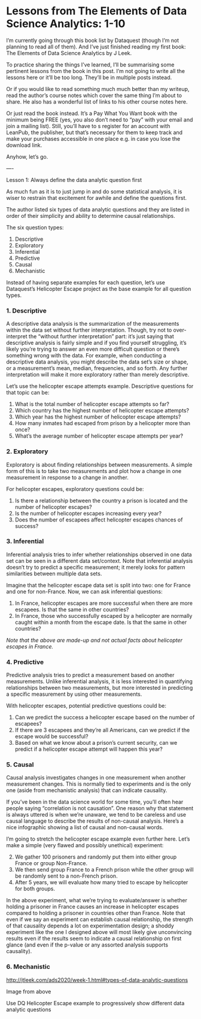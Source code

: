 # Lessons from The Elements of Data Science Analytics: 1-10

I’m currently going through this book list by Dataquest (though I’m not planning to read all of them). And I’ve just finished reading my first book: The Elements of Data Science Analytics by J Leek.

To practice sharing the things I’ve learned, I’ll be summarising some pertinent lessons from the book in this post. I’m not going to write all the lessons here or it’ll be too long. They’ll be in multiple posts instead.

Or if you would like to read something much much better than my writeup, read the author’s course notes which cover the same thing I’m about to share. He also has a wonderful list of links to his other course notes here. 

Or just read the book instead. It’s a Pay What You Want book with the minimum being FREE (yes, you also don’t need to “pay” with your email and join a mailing list). Still, you’ll have to s
register for an account with LeanPub, the publisher, but that’s necessary for them to keep track and make your purchases accessible in one place e.g. in case you lose the download link.

Anyhow, let’s go.

—-

Lesson 1: Always define the data analytic question first

As much fun as it is to just jump in and do some statistical analysis, it is wiser to restrain that excitement for awhile and define the questions first. 

The author listed six types of data analytic questions and they are listed in order of their simplicity and ability to determine causal relationships.

The six question types:

1. Descriptive
2. Exploratory
3. Inferential
4. Predictive
5. Causal
6. Mechanistic

Instead of having separate examples for each question, let’s use Dataquest’s Helicopter Escape project as the base example for all question types.

### 1. Descriptive

A descriptive data analysis is the summarization of the measurements within the data set without further interpretation. Though, try not to over-interpret the “without further interpretation” part: it’s just saying that descriptive analysis is fairly simple and if you find yourself struggling, it’s likely you’re trying to answer an even more difficult question or there’s something wrong with the data. For example, when conducting a descriptive data analysis, you might describe the data set’s size or shape, or a measurement’s mean, median, frequencies, and so forth. Any further interpretation will make it more exploratory rather than merely descriptive.

Let’s use the helicopter escape attempts example. Descriptive questions for that topic can  be:

1. What is the total number of helicopter escape attempts so far?
2. Which country has the highest number of helicopter escape attempts?
3. Which year has the highest number of helicopter escape attempts?
4. How many inmates had escaped from prison by a helicopter more than once?
5. What’s the average number of helicopter escape attempts per year?

### 2. Exploratory

Exploratory is about finding relationships between measurements. A simple form of this is to take two measurements and plot how a change in one measurement in response to a change in another. 

For helicopter escapes, exploratory questions could be:

1. Is there a relationship between the country a prison is located and the number of helicopter escapes?
2. Is the number of helicopter escapes increasing every year?
3. Does the number of escapees affect helicopter escapes chances of success?

### 3. Inferential

Inferential analysis tries to infer whether relationships observed in one data set can be seen in a different data set/context. Note that inferential analysis doesn’t try to predict a specific measurement; it merely looks for pattern similarities between multiple data sets.

Imagine that the helicopter escape data set is split into two: one for France and one for non-France. Now, we can ask inferential questions:

1. In France, helicopter escapes are more successful when there are more escapees. Is that the same in other countries?
2. In France, those who successfully escaped by a helicopter are normally caught within a month from the escape date. Is that the same in other countries?

*Note that the above are made-up and not actual facts about helicopter escapes in France.*

### 4. Predictive

Predictive analysis tries to predict a measurement based on another measurements. Unlike inferential analysis, it is less interested in quantifying relationships between two measurements, but more interested in predicting a specific measurement by using other measurements.

With helicopter escapes, potential predictive questions could be:

1. Can we predict the success a helicopter escape based on the number of escapees?
2. If there are 3 escapees and they’re all Americans, can we predict if the escape would be successful?
3. Based on what we know about a prison’s current security, can we predict if a helicopter escape attempt will happen this year?

### 5. Causal

Causal analysis investigates changes in one measurement when another measurement changes. This is normally tied to experiments and is the only one (aside from mechanistic analysis) that can indicate causality. 

If you’ve been in the data science world for some time, you’ll often hear people saying “correlation is not causation”. One reason why that statement is always uttered is when we’re unaware, we tend to be careless and use causal language to describe the results of non-causal analysis. Here’s a nice infographic showing a list of causal and non-causal words.

I’m going to stretch the helicopter escape example even further here. Let’s make a simple (very flawed and possibly unethical) experiment: 

2. We gather 100 prisoners and randomly put them into either group France or group Non-France.
2. We then send group France to a French prison while the other group will be randomly sent to a non-French prison.
3. After 5 years, we will evaluate how many tried to escape by helicopter for both groups.

In the above experiment, what we’re trying to evaluate/answer is whether holding a prisoner in France causes an increase in helicopter escapes compared to holding a prisoner in countries other than France. Note that even if we say an experiment can establish causal relationship, the strength of that causality depends a lot on experimentation design; a shoddy experiment like the one I designed above will most likely give unconvincing results even if the results seem to indicate a causal relationship on first glance (and even if the p-value or any assorted analysis supports causality).

### 6. Mechanistic

http://jtleek.com/ads2020/week-1.html#types-of-data-analytic-questions

Image from above

Use DQ Helicopter Escape example to progressively show different data analytic questions
